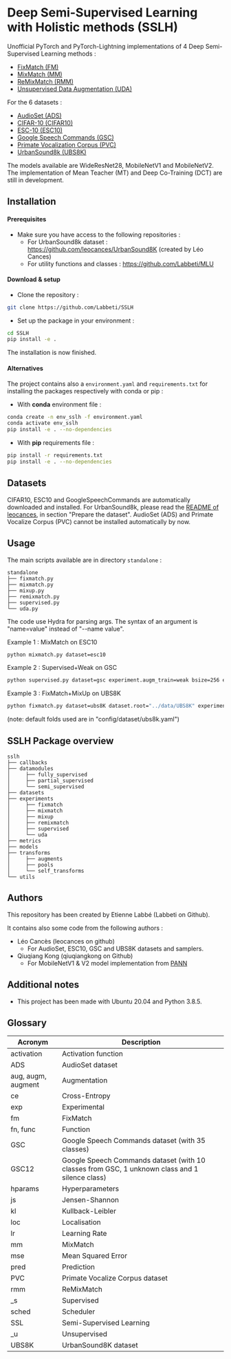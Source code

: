 # Deep Semi-Supervised Learning with Holistic methods (SSLH)

Unofficial PyTorch and PyTorch-Lightning implementations of 4 Deep Semi-Supervised Learning methods :
- [FixMatch (FM)](https://arxiv.org/pdf/2001.07685.pdf)
- [MixMatch (MM)](https://arxiv.org/pdf/1905.02249.pdf)
- [ReMixMatch (RMM)](https://arxiv.org/pdf/1911.09785.pdf)
- [Unsupervised Data Augmentation (UDA)](https://arxiv.org/pdf/1904.12848.pdf)

For the 6 datasets :
- [AudioSet (ADS)](https://static.googleusercontent.com/media/research.google.com/fr//pubs/archive/45857.pdf)
- [CIFAR-10 (CIFAR10)](https://www.cs.toronto.edu/~kriz/learning-features-2009-TR.pdf)
- [ESC-10 (ESC10)](https://www.karolpiczak.com/papers/Piczak2015-ESC-Dataset.pdf)  
- [Google Speech Commands (GSC)](https://arxiv.org/pdf/1804.03209.pdf)
- [Primate Vocalization Corpus (PVC)](https://arxiv.org/pdf/2101.10390.pdf)
- [UrbanSound8k (UBS8K)](http://www.justinsalamon.com/uploads/4/3/9/4/4394963/salamon_urbansound_acmmm14.pdf)

The models available are WideResNet28, MobileNetV1 and MobileNetV2.
The implementation of Mean Teacher (MT) and Deep Co-Training (DCT) are still in development.

## Installation
#### Prerequisites
- Make sure you have access to the following repositories : 
  - For UrbanSound8k dataset : https://github.com/leocances/UrbanSound8K (created by Léo Cances)
  - For utility functions and classes : https://github.com/Labbeti/MLU

#### Download & setup
- Clone the repository :
```bash
git clone https://github.com/Labbeti/SSLH
```
- Set up the package in your environment :
```bash
cd SSLH
pip install -e .
```

The installation is now finished.

#### Alternatives
The project contains also a ```environment.yaml``` and ```requirements.txt``` for installing the packages respectively with conda or pip :
- With **conda** environment file :
```bash
conda create -n env_sslh -f environment.yaml
conda activate env_sslh
pip install -e . --no-dependencies
```

- With **pip** requirements file :
```bash
pip install -r requirements.txt
pip install -e . --no-dependencies
```

## Datasets
CIFAR10, ESC10 and GoogleSpeechCommands are automatically downloaded and installed.
For UrbanSound8k, please read the [README of leocances](https://github.com/leocances/UrbanSound8K/blob/master/README.md#prepare-the-dataset), in section "Prepare the dataset". 
AudioSet (ADS) and Primate Vocalize Corpus (PVC) cannot be installed automatically by now.

[comment]: <> (TODO : For Audioset install !)
[comment]: <> (TODO : For PVC install !)

## Usage
The main scripts available are in directory ```standalone``` :
```
standalone
├── fixmatch.py
├── mixmatch.py
├── mixup.py
├── remixmatch.py
├── supervised.py
└── uda.py
```

The code use Hydra for parsing args. The syntax of an argument is "name=value" instead of "--name value".

Example 1 : MixMatch on ESC10
```bash
python mixmatch.py dataset=esc10
```

Example 2 : Supervised+Weak on GSC
```bash
python supervised.py dataset=gsc experiment.augm_train=weak bsize=256 epochs=300
```

Example 3 : FixMatch+MixUp on UBS8K
```bash
python fixmatch.py dataset=ubs8K dataset.root="../data/UBS8K" experiment=fixmatch_mixup bsize_s=128 bsize_u=128 epochs=300
```
(note: default folds used are in "config/dataset/ubs8k.yaml")

## SSLH Package overview
```
sslh
├── callbacks
├── datamodules
│     ├── fully_supervised
│     ├── partial_supervised
│     └── semi_supervised
├── datasets
├── experiments
│     ├── fixmatch
│     ├── mixmatch
│     ├── mixup
│     ├── remixmatch
│     ├── supervised
│     └── uda
├── metrics
├── models
├── transforms
│     ├── augments
│     ├── pools
│     └── self_transforms
└── utils
```

## Authors
This repository has been created by Etienne Labbé (Labbeti on Github).

It contains also some code from the following authors :
- Léo Cancès (leocances on github)
  - For AudioSet, ESC10, GSC and UBS8K datasets and samplers.
- Qiuqiang Kong (qiuqiangkong on Github)
  - For MobileNetV1 & V2 model implementation from [PANN](https://github.com/qiuqiangkong/audioset_tagging_cnn)

## Additional notes
- This project has been made with Ubuntu 20.04 and Python 3.8.5.

## Glossary
| Acronym | Description |
| --- | --- |
| activation | Activation function |
| ADS | AudioSet dataset |
| aug, augm, augment | Augmentation |
| ce | Cross-Entropy |
| exp | Experimental |
| fm | FixMatch |
| fn, func | Function |
| GSC | Google Speech Commands dataset (with 35 classes) |
| GSC12 | Google Speech Commands dataset (with 10 classes from GSC, 1 unknown class and 1 silence class) |
| hparams | Hyperparameters |
| js | Jensen-Shannon |
| kl | Kullback-Leibler |
| loc | Localisation |
| lr | Learning Rate |
| mm | MixMatch |
| mse | Mean Squared Error |
| pred | Prediction |
| PVC | Primate Vocalize Corpus dataset |
| rmm | ReMixMatch |
| _s | Supervised |
| sched | Scheduler |
| SSL | Semi-Supervised Learning |
| _u | Unsupervised |
| UBS8K | UrbanSound8K dataset |
